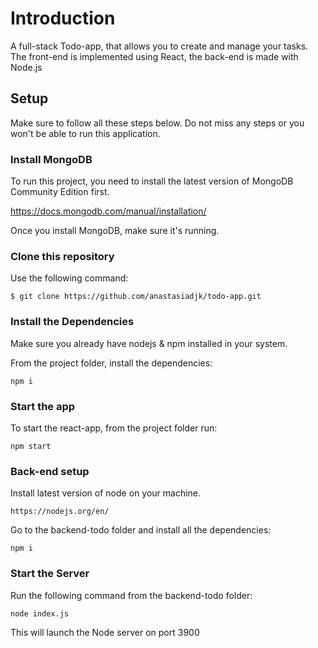 # Introduction
A full-stack Todo-app, that allows you to create and manage your tasks. The front-end is implemented using React, the back-end is made with Node.js

## Setup

Make sure to follow all these steps below. Do not miss any steps or you won't be able to run this application.

### Install MongoDB

To run this project, you need to install the latest version of MongoDB Community Edition first.

  https://docs.mongodb.com/manual/installation/

Once you install MongoDB, make sure it's running.

### Clone this repository
Use the following command:

    $ git clone https://github.com/anastasiadjk/todo-app.git
    
### Install the Dependencies

Make sure you already have nodejs & npm installed in your system.

From the project folder, install the dependencies:

    npm i  
    
### Start the app

To start the react-app, from the project folder run:

    npm start
    
  
### Back-end setup 
Install latest version of node on your machine.

    https://nodejs.org/en/
    
Go to the backend-todo folder and install all the dependencies:

    npm i

### Start the Server
Run the following command from the backend-todo folder:

    node index.js

This will launch the Node server on port 3900



